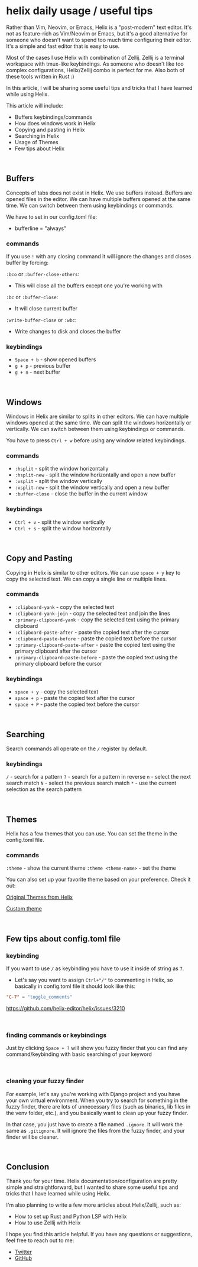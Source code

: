 # helix daily usage / useful tips

Rather than Vim, Neovim, or Emacs, Helix is a "post-modern" text editor. It's not as feature-rich as Vim/Neovim or Emacs, but it's a good alternative for someone who doesn't want to spend too much time configuring their editor. It's a simple and fast editor that is easy to use.

Most of the cases I use Helix with combination of Zellij. Zellij is a terminal workspace with tmux-like keybindings. As someone who doesn't like too complex configurations, Helix/Zellij combo is perfect for me. Also both of these tools written in Rust :)

In this article, I will be sharing some useful tips and tricks that I have learned while using Helix.

This article will include:
- Buffers keybindings/commands
- How does windows work in Helix
- Copying and pasting in Helix
- Searching in Helix
- Usage of Themes
- Few tips about Helix

<br>

## Buffers

Concepts of tabs does not exist in Helix. We use buffers instead. Buffers are opened files in the editor. We can have multiple buffers opened at the same time. We can switch between them using keybindings or commands.

We have to set in our config.toml file:
 - bufferline = "always"

### commands

If you use `!` with any closing command it will ignore the changes and closes buffer by forcing:

`:bco` or `:buffer-close-others`: 
- This will close all the buffers except one you're working with

`:bc` or `:buffer-close`: 
- It will close current buffer

`:write-buffer-close` or `:wbc`:
- Write changes to disk and closes the buffer

### keybindings

- `Space + b` - show opened buffers
- `g + p` - previous buffer
- `g + n` - next buffer

<br>

## Windows

Windows in Helix are similar to splits in other editors. We can have multiple windows opened at the same time. We can split the windows horizontally or vertically. We can switch between them using keybindings or commands.

You have to press `Ctrl + w` before using any window related keybindings.

### commands

- `:hsplit` - split the window horizontally
- `:hsplit-new` - split the window horizontally and open a new buffer
- `:vsplit` - split the window vertically
- `:vsplit-new` - split the window vertically and open a new buffer
- `:buffer-close` - close the buffer in the current window

### keybindings
- `Ctrl + v` - split the window vertically
- `Ctrl + s` - split the window horizontally

<br>

## Copy and Pasting

Copying in Helix is similar to other editors. We can use `space + y` key to copy the selected text. We can copy a single line or multiple lines.

### commands

- `:clipboard-yank` - copy the selected text
- `:clipboard-yank-join` - copy the selected text and join the lines
- `:primary-clipboard-yank` - copy the selected text using the primary clipboard
- `:clipboard-paste-after` - paste the copied text after the cursor
- `:clipboard-paste-before` - paste the copied text before the cursor
- `:primary-clipboard-paste-after` - paste the copied text using the primary clipboard after the cursor
- `:primary-clipboard-paste-before` - paste the copied text using the primary clipboard before the cursor

### keybindings

- `space + y` - copy the selected text
- `space + p` - paste the copied text after the cursor
- `space + P` - paste the copied text before the cursor

<br>

## Searching

Search commands all operate on the `/` register by default.

### keybindings

`/` - search for a pattern
`?` - search for a pattern in reverse
`n` - select the next search match
`N` - select the previous search match
`*` - use the current selection as the search pattern

<br>

## Themes

Helix has a few themes that you can use. You can set the theme in the config.toml file.

### commands

`:theme` - show the current theme
`:theme <theme-name>` - set the theme

You can also set up your favorite theme based on your preference. Check it out:

[Original Themes from Helix](https://github.com/helix-editor/helix/wiki/Themes)

[Custom theme](https://github.com/CptPotato/helix-themes)

<br>

## Few tips about config.toml file

### keybinding

If you want to use `/` as keybinding you have to use it inside of string as `7`. 

- Let's say you want to assign `Ctrl+"/"` to commenting in Helix, so basically in config.toml file it should look like this:

```toml
"C-7" = "toggle_comments"
```

https://github.com/helix-editor/helix/issues/3210

<br>

### finding commands or keybindings

Just by clicking `Space + ?` will show you fuzzy finder that you can find any command/keybinding with basic searching of your keyword

<br>

### cleaning your fuzzy finder

For example, let's say you're working with Django project and you have your own virtual environment. When you try to search for something in the fuzzy finder, there are lots of unnecessary files (such as binaries, lib files in the venv folder, etc.), and you basically want to clean up your fuzzy finder.

In that case, you just have to create a file named `.ignore`. It will work the same as `.gitignore`. It will ignore the files from the fuzzy finder, and your finder will be cleaner.

<br>

## Conclusion

Thank you for your time. Helix documentation/configuration are pretty simple and straightforward, but I wanted to share some useful tips and tricks that I have learned while using Helix.

I'm also planning to write a few more articles about Helix/Zellij, such as:

- How to set up Rust and Python LSP with Helix
- How to use Zellij with Helix

I hope you find this article helpful. If you have any questions or suggestions, feel free to reach out to me:

- [Twitter](https://twitter.com/s4movar)
- [GitHub](https://github.com/eld4niz)
